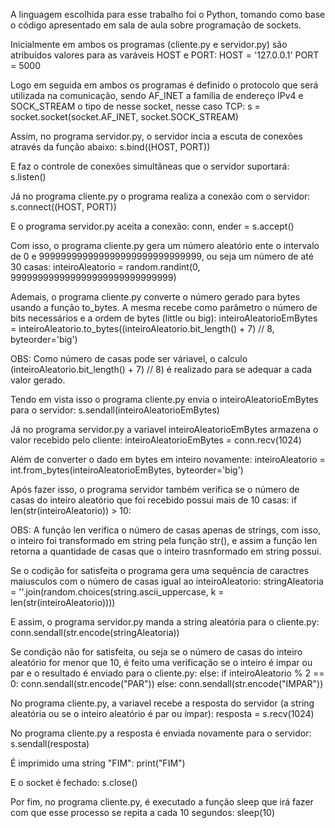 A linguagem escolhida para esse trabalho foi o Python, tomando como base o código apresentado em sala de aula sobre programação de sockets.

Inicialmente em ambos os programas (cliente.py e servidor.py) são atribuídos valores para as varáveis HOST e PORT: 
HOST = '127.0.0.1'
PORT = 5000

Logo em seguida em ambos os programas é definido o protocolo que será utilizada na comunicação, sendo AF_INET a família de endereço IPv4 e SOCK_STREAM o tipo de nesse socket, nesse caso TCP:
s = socket.socket(socket.AF_INET, socket.SOCK_STREAM)

Assim, no programa servidor.py, o servidor incia a escuta de conexões através da função abaixo:
s.bind((HOST, PORT))

E faz o controle de conexões simultâneas que o servidor suportará:
s.listen()

Já no programa cliente.py o programa realiza a conexão com o servidor:
s.connect((HOST, PORT))

E o programa servidor.py aceita a conexão:
conn, ender = s.accept()


Com isso, o programa cliente.py gera um número aleatório ente o intervalo de 0 e 999999999999999999999999999999, ou seja um número de até 30 casas:
inteiroAleatorio = random.randint(0, 999999999999999999999999999999)

Ademais, o programa cliente.py converte o número gerado para bytes usando a função to_bytes. A mesma recebe como parâmetro o número de bits necessários e a ordem de bytes (little ou big):
inteiroAleatorioEmBytes = inteiroAleatorio.to_bytes((inteiroAleatorio.bit_length() + 7) // 8, byteorder='big')

OBS: Como número de casas pode ser váriavel, o calculo (inteiroAleatorio.bit_length() + 7) // 8) é realizado para se adequar a cada valor gerado.

Tendo em vista isso o programa cliente.py envia o inteiroAleatorioEmBytes para o servidor:
s.sendall(inteiroAleatorioEmBytes)

Já no programa servidor.py a variavel inteiroAleatorioEmBytes armazena o valor recebido pelo cliente:
inteiroAleatorioEmBytes = conn.recv(1024)

Além de converter o dado em bytes em inteiro novamente:
inteiroAleatorio = int.from_bytes(inteiroAleatorioEmBytes, byteorder='big')

Após fazer isso, o programa servidor também verifica se o número de casas do inteiro aleatório que foi recebido possui mais de 10 casas:
if len(str(inteiroAleatorio)) > 10:

OBS: A função len verifica o número de casas apenas de strings, com isso, o inteiro foi transformado em string pela função str(), e assim a função len retorna a quantidade de casas que o inteiro trasnformado em string possui.

Se o codição for satisfeita o programa gera uma sequência de caractres maiusculos com o número de casas igual ao inteiroAleatorio:
stringAleatoria = ''.join(random.choices(string.ascii_uppercase, k = len(str(inteiroAleatorio))))

E assim, o programa servidor.py manda a string aleatória para o cliente.py:
conn.sendall(str.encode(stringAleatoria))

Se condição não for satisfeita, ou seja se o número de casas do inteiro aleatório for menor que 10, é feito uma verificação se o inteiro é impar ou par e o resultado é enviado para o cliente.py:
 else:
        if inteiroAleatorio % 2 == 0:
            conn.sendall(str.encode("PAR"))
        else:
            conn.sendall(str.encode("IMPAR"))


No programa cliente.py, a variavel recebe a resposta do servidor (a string aleatória ou se o inteiro aleatório é par ou ímpar):
resposta = s.recv(1024)

No programa cliente.py a resposta é enviada novamente para o servidor:
s.sendall(resposta) 

É imprimido uma string "FIM":
print("FIM")

E o socket é fechado:
s.close()

Por fim, no programa cliente.py, é executado a função sleep que irá fazer com que esse processo se repita a cada 10 segundos:
sleep(10)
